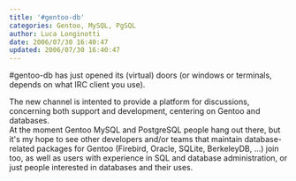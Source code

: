 ```yaml
---
title: '#gentoo-db'
categories: Gentoo, MySQL, PgSQL
author: Luca Longinotti
date: 2006/07/30 16:40:47
updated: 2006/07/30 16:40:47
---
```

\#gentoo-db has just opened its (virtual) doors (or windows or terminals, depends on what IRC client you use).

The new channel is intented to provide a platform for discussions, concerning both support and development,
centering on Gentoo and databases.  
At the moment Gentoo MySQL and PostgreSQL people hang out there, but it's my hope to see other developers
and/or teams that maintain database-related packages for Gentoo (Firebird, Oracle, SQLite, BerkeleyDB, ...)
join too, as well as users with experience in SQL and database administration, or just people interested in
databases and their uses.
